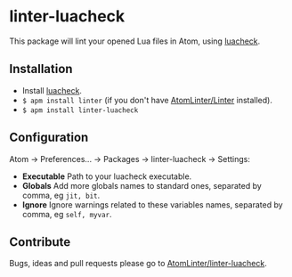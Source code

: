 # linter-luacheck

This package will lint your opened Lua files in Atom, using [luacheck](https://github.com/mpeterv/luacheck).

## Installation

* Install [luacheck](https://github.com/mpeterv/luacheck).
* `$ apm install linter` (if you don't have [AtomLinter/Linter](https://github.com/AtomLinter/Linter) installed).
* `$ apm install linter-luacheck`

## Configuration

Atom -> Preferences... -> Packages -> linter-luacheck -> Settings:

* **Executable** Path to your luacheck executable.
* **Globals** Add more globals names to standard ones, separated by comma, eg `jit, bit`.
* **Ignore** Ignore warnings related to these variables names, separated by comma, eg `self, myvar`.

## Contribute

Bugs, ideas and pull requests please go to [AtomLinter/linter-luacheck](https://github.com/AtomLinter/linter-luacheck).
